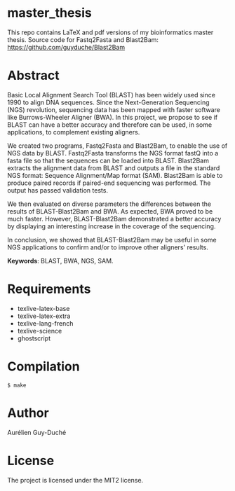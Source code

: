 # master_thesis

This repo contains LaTeX and pdf versions of my bioinformatics master thesis.
Source code for Fastq2Fasta and Blast2Bam: https://github.com/guyduche/Blast2Bam

# Abstract

Basic Local Alignment Search Tool (BLAST) has been widely used since 1990 to align DNA sequences.
Since the Next-Generation Sequencing (NGS) revolution, sequencing data has been mapped with faster software like Burrows-Wheeler Aligner (BWA).
In this project, we propose to see if BLAST can have a better accuracy and therefore can be used, in some applications, to complement existing aligners.

We created two programs, Fastq2Fasta and Blast2Bam, to enable the use of NGS data by BLAST.
Fastq2Fasta transforms the NGS format fastQ into a fasta file so that the sequences can be loaded into BLAST.
Blast2Bam extracts the alignment data from BLAST and outputs a file in the standard NGS format: Sequence Alignment/Map format (SAM).
Blast2Bam is able to produce paired records if paired-end sequencing was performed.
The output has passed validation tests.

We then evaluated on diverse parameters the differences between the results of BLAST-Blast2Bam and BWA.
As expected, BWA proved to be much faster.
However, BLAST-Blast2Bam demonstrated a better accuracy by displaying an interesting increase in the coverage of the sequencing.

In conclusion, we showed that BLAST-Blast2Bam may be useful in some NGS applications to confirm and/or to improve other aligners' results.

**Keywords**: BLAST, BWA, NGS, SAM.


# Requirements

- texlive-latex-base
- texlive-latex-extra
- texlive-lang-french
- texlive-science
- ghostscript

# Compilation

```
$ make
```

# Author

Aurélien Guy-Duché

# License

The project is licensed under the MIT2 license.